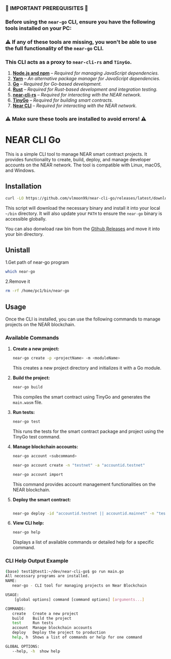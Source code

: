 ### 🚨 **IMPORTANT PREREQUISITES** 🚨  

### Before using the `near-go` CLI, ensure you have the following tools installed on your PC:  

### ⚠️ If any of these tools are missing, you won't be able to use the full functionality of the `near-go` CLI.  
### This CLI acts as a proxy to `near-cli-rs` and `TinyGo`.  

1. **[Node.js and npm](https://nodejs.org/)** – _Required for managing JavaScript dependencies._  
2. **[Yarn](https://yarnpkg.com/getting-started/install)** – _An alternative package manager for JavaScript dependencies._  
3. **[Go](https://go.dev/doc/install)** – _Required for Go-based development._  
4. **[Rust](https://www.rust-lang.org/tools/install)** – _Required for Rust-based development and integration testing._  
5. **[near-cli-rs](https://github.com/near/near-cli-rs)** – _Required for interacting with the NEAR network._  
6. **[TinyGo](https://tinygo.org/getting-started/install/)** – _Required for building smart contracts._  
7. **[Near CLI](https://github.com/near/near-cli)** – _Required for interacting with the NEAR network._  

### ⚠️ **Make sure these tools are installed to avoid errors!** ⚠️  

# NEAR CLI Go

This is a simple CLI tool to manage NEAR smart contract projects. It provides functionality to create, build, deploy, and manage developer accounts on the NEAR network. The tool is compatible with Linux, macOS, and Windows.

## Installation
```bash
curl -LO https://github.com/vlmoon99/near-cli-go/releases/latest/download/install.sh && bash install.sh
```
This script will download the necessary binary and install it into your local `~/bin` directory. It will also update your `PATH` to ensure the `near-go` binary is accessible globally.

You can also donwload raw bin from the [Gtihub Releases](https://github.com/vlmoon99/near-cli-go/releases/tag/v1.0.0) and move it into your bin directory.

## Unistall

1.Get path of near-go program

```bash
which near-go
```

2.Remove it

```bash
rm -rf /home/pc1/bin/near-go
```


## Usage

Once the CLI is installed, you can use the following commands to manage projects on the NEAR blockchain.

### Available Commands

1. **Create a new project:**

   ```bash
   near-go create -p <projectName> -m <moduleName>
   ```

   This creates a new project directory and initializes it with a Go module.

2. **Build the project:**

   ```bash
   near-go build
   ```

   This compiles the smart contract using TinyGo and generates the `main.wasm` file.

3. **Run tests:**

   ```bash
   near-go test
   ```

   This runs the tests for the smart contract package and project using the TinyGo test command.

4. **Manage blockchain accounts:**

   ```bash
   near-go account <subcommand>
   ```

   ```bash
   near-go account create -n "testnet" -a "accountid.testnet"
   ```

   ```bash
   near-go account import
   ```

   This command provides account management functionalities on the NEAR blockchain.

5. **Deploy the smart contract:**

   ```bash

   near-go deploy -id "accountid.testnet || accountid.mainnet" -n "testnet||mainnet"

   ```

6. **View CLI help:**

   ```bash
   near-go help
   ```

   Displays a list of available commands or detailed help for a specific command.

### CLI Help Output Example

```bash
(base) test1@test1:~/dev/near-cli-go$ go run main.go
All necessary programs are installed.
NAME:
   near-go - CLI tool for managing projects on Near Blockchain

USAGE:
    [global options] command [command options] [arguments...]

COMMANDS:
   create   Create a new project
   build    Build the project
   test     Run tests
   account  Manage blockchain accounts
   deploy   Deploy the project to production
   help, h  Shows a list of commands or help for one command

GLOBAL OPTIONS:
   --help, -h  show help
```